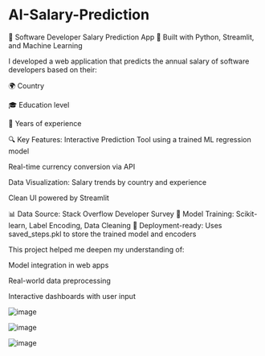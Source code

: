 # AI-Salary-Prediction
🚀 Software Developer Salary Prediction App
🔗 Built with Python, Streamlit, and Machine Learning

I developed a web application that predicts the annual salary of software developers based on their:

🌍 Country

🎓 Education level

💼 Years of experience

🔍 Key Features:
Interactive Prediction Tool using a trained ML regression model

Real-time currency conversion via API

Data Visualization: Salary trends by country and experience

Clean UI powered by Streamlit

📊 Data Source: Stack Overflow Developer Survey
🧠 Model Training: Scikit-learn, Label Encoding, Data Cleaning
💾 Deployment-ready: Uses saved_steps.pkl to store the trained model and encoders

This project helped me deepen my understanding of:

Model integration in web apps

Real-world data preprocessing

Interactive dashboards with user input

![image](https://github.com/user-attachments/assets/de188bc4-985d-4462-8434-8fb57b512b88)

![image](https://github.com/user-attachments/assets/fdb38c17-af12-4486-8140-6259d1ad74ed)

![image](https://github.com/user-attachments/assets/dbb000a1-48c9-439b-9429-84ae0fa6be0a)

